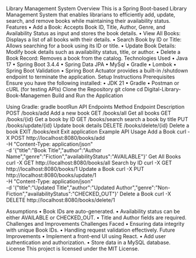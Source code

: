 Library Management System
Overview
This is a Spring Boot-based Library Management System that enables librarians to efficiently add, update, search, and remove books while maintaining their availability status.
Features
•	Add a Book: Accepts Book ID, Title, Author, Genre, and Availability Status as input and stores the book details.
•	View All Books: Displays a list of all books with their details.
•	Search Book by ID or Title: Allows searching for a book using its ID or title.
•	Update Book Details: Modify book details such as availability status, title, or author.
•	Delete a Book Record: Removes a book from the catalog.
Technologies Used
•	Java 17
•	Spring Boot 3.4.4
•	Spring Data JPA
•	MySql
•	Gradle
•	Lombok
•	Spring Boot Validation
•	Spring Boot Actuator provides a built-in /shutdown endpoint to terminate the application.
Setup Instructions
Prerequisites
Ensure you have the following installed:
•	JDK 21
•	Gradle
•	Postman or cURL (for testing APIs)
Clone the Repository
git clone <repository-url>
cd Digital-Library-Book-Managemen
Build and Run the Application

Using Gradle:
gradle bootRun
API Endpoints
Method	Endpoint	Description
POST	/books/add	Add a new book
GET	/books/all	Get all books
GET	/books/{id}	Get a book by ID
GET	/books/search	search a book by title
PUT	/books/update/{id}	Update book details
DELETE /books/delete/{id}	Delete a book
EXIT /books/exit  Exit application
Example API Usage
Add a Book
curl -X POST http://localhost:8080/books/add \
     -H "Content-Type: application/json" \
     -d '{"title":"Book Title","author":"Author Name","genre":"Fiction","availabilityStatus":"AVAILABLE"}'
Get All Books
curl -X GET http://localhost:8080/books/all
Search by ID
curl -X GET http://localhost:8080/books/1
Update a Book
curl -X PUT http://localhost:8080/books/update/1 \
     -H "Content-Type: application/json" \
     -d '{"title":"Updated Title","author":"Updated Author","genre":"Non-Fiction","availabilityStatus":"CHECKED_OUT"}'
Delete a Book
curl -X DELETE http://localhost:8080/books/delete/1

Assumptions
•	Book IDs are auto-generated.
•	Availability status can be either AVAILABLE or CHECKED_OUT.
•	Title and Author fields are required.
Challenges and Improvements
Challenges Faced
•	Ensuring data integrity with unique Book IDs.
•	Handling request validation effectively.
Future Improvements
•	Implement a front-end UI using React.
•	Add user authentication and authorization.
•	Store data in a MySQL database.
License
This project is licensed under the MIT License.

